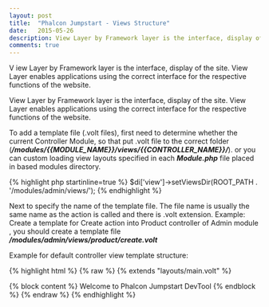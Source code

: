 ```yaml
---
layout: post
title:  "Phalcon Jumpstart - Views Structure"
date:   2015-05-26
description: View Layer by Framework layer is the interface, display of the site. View Layer enables applications using the correct interface for the respective functions of the website.
comments: true
---
```


<p class="intro">
    <span class="dropcap">V</span>
    iew Layer by Framework layer is the interface, display of the site. View Layer enables applications using the correct interface for the respective functions of the website.
</p>

View Layer by Framework layer is the interface, display of the site. View Layer enables applications using the correct interface for the respective functions of the website.

To add a template file (.volt files), first need to determine whether the current Controller Module, so that put .volt file to the correct folder (***/modules/{{MODULE_NAME}}/views/{{CONTROLLER_NAME}}/***). or you can custom loading view layouts specified in each ***Module.php*** file placed in based modules directory.

{% highlight php startinline=true %}
$di['view']->setViewsDir(ROOT_PATH . '/modules/admin/views/');
{% endhighlight %}

Next to specify the name of the template file. The file name is usually the same name as the action is called and there is .volt extension. Example: Create a template for Create action into Product controller of Admin module , you should create a template file ***/modules/admin/views/product/create.volt***

Example for default controller view template structure:

{% highlight html %}
{% raw %}
{% extends "layouts/main.volt" %}

{% block content %}
    Welcome to Phalcon Jumpstart DevTool
{% endblock %}
{% endraw %}
{% endhighlight %}